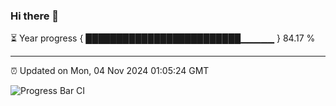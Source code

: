 ### Hi there 👋

⏳ Year progress { █████████████████████████▁▁▁▁▁ } 84.17 %

---

⏰ Updated on Mon, 04 Nov 2024 01:05:24 GMT

![Progress Bar CI](https://github.com/liununu/liununu/workflows/Progress%20Bar%20CI/badge.svg)
